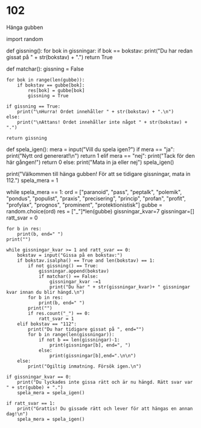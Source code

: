 # 102
Hänga gubben

import random

def gissning():
    for bok in gissningar:
        if bok == bokstav:
            print("Du har redan gissat på " + str(bokstav) + ".")
            return True

def matchar():
    gissning = False

    for bok in range(len(gubbe)):
        if bokstav == gubbe[bok]:
            res[bok] = gubbe[bok]
            gissning = True

    if gissning == True:
        print("\nHurra! Ordet innehåller " + str(bokstav) + ".\n")
    else:
        print("\nAttans! Ordet innehåller inte något " + str(bokstav) + ".")

    return gissning

def spela_igen():
    mera = input("Vill du spela igen?")
    if mera == "ja":
        print("Nytt ord genererat!\n")
        return 1
    elif mera == "nej":
        print("Tack för den här gången!")
        return 0
    else:
        print("Mata in ja eller nej")
        spela_igen()


print("Välkommen till hänga gubben! För att se tidigare gissningar, mata in 112.")
spela_mera = 1

while spela_mera == 1:
    ord = ["paranoid", "pass", "peptalk", "polemik", "pondus", "populist", "praxis", "precisering", "princip", "profan", "profit", "profylax", "prognos", "prominent", "protektionistisk"]
    gubbe = random.choice(ord)
    res = ["_"]*len(gubbe)
    gissningar_kvar=7
    gissningar=[]
    ratt_svar = 0

    for b in res:
        print(b, end=" ")
    print("")

    while gissningar_kvar >= 1 and ratt_svar == 0:
        bokstav = input("Gissa på en bokstav:")
        if bokstav.isalpha() == True and len(bokstav) == 1:
            if not gissning() == True:
                gissningar.append(bokstav)
                if matchar() == False:
                    gissningar_kvar -=1
                    print("Du har " + str(gissningar_kvar)+ " gissningar kvar innan du blir hängd.\n")
            for b in res:
                print(b, end=" ")
            print("")
            if res.count("_") == 0:
                ratt_svar = 1
        elif bokstav == "112":
            print("Du har tidigare gissat på ", end="")
            for b in range(len(gissningar)):
                if not b == len(gissningar)-1:
                    print(gissningar[b], end=", ")
                else:
                    print(gissningar[b],end=".\n\n")
        else:
            print("Ogiltig inmatning. Försök igen.\n")

    if gissningar_kvar == 0:
        print("Du lyckades inte gissa rätt och är nu hängd. Rätt svar var " + str(gubbe) + ".")
        spela_mera = spela_igen()

    if ratt_svar == 1:
        print("Grattis! Du gissade rätt och lever för att hängas en annan dag!\n")
        spela_mera = spela_igen()
